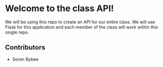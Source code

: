 # Welcome to the class API!

We will be using this repo to create an API for our entire class. We will use Flask for this application and each member of the class will work within this single repo.

## Contributors

* Soren Bybee